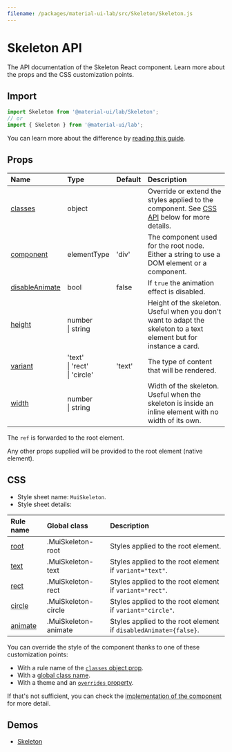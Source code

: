 ```yaml
---
filename: /packages/material-ui-lab/src/Skeleton/Skeleton.js
---
```


<!--- This documentation is automatically generated, do not try to edit it. -->

# Skeleton API

<p class="description">The API documentation of the Skeleton React component. Learn more about the props and the CSS customization points.</p>

## Import

```js
import Skeleton from '@material-ui/lab/Skeleton';
// or
import { Skeleton } from '@material-ui/lab';
```

You can learn more about the difference by [reading this guide](/guides/minimizing-bundle-size/).



## Props

| Name | Type | Default | Description |
|:-----|:-----|:--------|:------------|
| <a class="anchor-link" id="props--classes"></a><a href="#props--classes" class="prop-name">classes</a> | <span class="prop-type">object</span> |  | Override or extend the styles applied to the component. See [CSS API](#css) below for more details. |
| <a class="anchor-link" id="props--component"></a><a href="#props--component" class="prop-name">component</a> | <span class="prop-type">elementType</span> | <span class="prop-default">'div'</span> | The component used for the root node. Either a string to use a DOM element or a component. |
| <a class="anchor-link" id="props--disableAnimate"></a><a href="#props--disableAnimate" class="prop-name">disableAnimate</a> | <span class="prop-type">bool</span> | <span class="prop-default">false</span> | If `true` the animation effect is disabled. |
| <a class="anchor-link" id="props--height"></a><a href="#props--height" class="prop-name">height</a> | <span class="prop-type">number<br>&#124;&nbsp;string</span> |  | Height of the skeleton. Useful when you don't want to adapt the skeleton to a text element but for instance a card. |
| <a class="anchor-link" id="props--variant"></a><a href="#props--variant" class="prop-name">variant</a> | <span class="prop-type">'text'<br>&#124;&nbsp;'rect'<br>&#124;&nbsp;'circle'</span> | <span class="prop-default">'text'</span> | The type of content that will be rendered. |
| <a class="anchor-link" id="props--width"></a><a href="#props--width" class="prop-name">width</a> | <span class="prop-type">number<br>&#124;&nbsp;string</span> |  | Width of the skeleton. Useful when the skeleton is inside an inline element with no width of its own. |

The `ref` is forwarded to the root element.

Any other props supplied will be provided to the root element (native element).

## CSS

- Style sheet name: `MuiSkeleton`.
- Style sheet details:

| Rule name | Global class | Description |
|:-----|:-------------|:------------|
| <a class="anchor-link" id="css--root"></a><a href="#css--root" class="prop-name">root</a> | <span class="prop-name">.MuiSkeleton-root</span> | Styles applied to the root element.
| <a class="anchor-link" id="css--text"></a><a href="#css--text" class="prop-name">text</a> | <span class="prop-name">.MuiSkeleton-text</span> | Styles applied to the root element if `variant="text"`.
| <a class="anchor-link" id="css--rect"></a><a href="#css--rect" class="prop-name">rect</a> | <span class="prop-name">.MuiSkeleton-rect</span> | Styles applied to the root element if `variant="rect"`.
| <a class="anchor-link" id="css--circle"></a><a href="#css--circle" class="prop-name">circle</a> | <span class="prop-name">.MuiSkeleton-circle</span> | Styles applied to the root element if `variant="circle"`.
| <a class="anchor-link" id="css--animate"></a><a href="#css--animate" class="prop-name">animate</a> | <span class="prop-name">.MuiSkeleton-animate</span> | Styles applied to the root element if `disabledAnimate={false}`.

You can override the style of the component thanks to one of these customization points:

- With a rule name of the [`classes` object prop](/customization/components/#overriding-styles-with-classes).
- With a [global class name](/customization/components/#overriding-styles-with-global-class-names).
- With a theme and an [`overrides` property](/customization/globals/#css).

If that's not sufficient, you can check the [implementation of the component](https://github.com/mui-org/material-ui/blob/master/packages/material-ui-lab/src/Skeleton/Skeleton.js) for more detail.

## Demos

- [Skeleton](/components/skeleton/)

